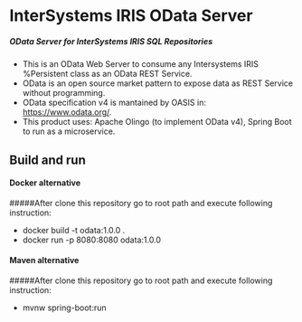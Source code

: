 # InterSystems IRIS OData Server
##### OData Server for InterSystems IRIS SQL Repositories


- This is an OData Web Server to consume any Intersystems IRIS %Persistent class as an OData REST Service.
- OData is an open source market pattern to expose data as REST Service without programming.
- OData specification v4 is mantained by OASIS in: https://www.odata.org/.
- This product uses: Apache Olingo (to implement OData v4), Spring Boot to run as a microservice.

## Build and run
#### Docker alternative
#####After clone this repository go to root path and execute following instruction:
- docker build -t odata:1.0.0 .
- docker run -p 8080:8080 odata:1.0.0

#### Maven alternative
#####After clone this repository go to root path and execute following instruction:
- mvnw spring-boot:run

